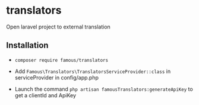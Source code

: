 # translators
Open laravel project to external translation

## Installation

  - `composer require famous/translators`
  
  - Add `Famous\Translators\TranslatorsServiceProvider::class` in serviceProvider in config/app.php
  
  - Launch the command `php artisan famousTranslators:generateApiKey` to get a clientId and ApiKey
